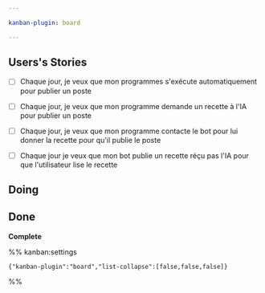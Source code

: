 ```yaml
---

kanban-plugin: board

---
```


## Users's Stories

- [ ] Chaque jour, je veux que mon programmes s'exécute automatiquement pour publier un poste
- [ ] Chaque jour, je veux que mon programme demande un recette à l'IA pour publier un poste
- [ ] Chaque jour, je veux que mon programme contacte le bot pour lui donner la recette pour qu'il publie le poste
- [ ] Chaque jour je veux que mon bot publie un recette réçu pas l'IA pour que l'utilisateur lise le recette


## Doing



## Done

**Complete**




%% kanban:settings
```
{"kanban-plugin":"board","list-collapse":[false,false,false]}
```
%%